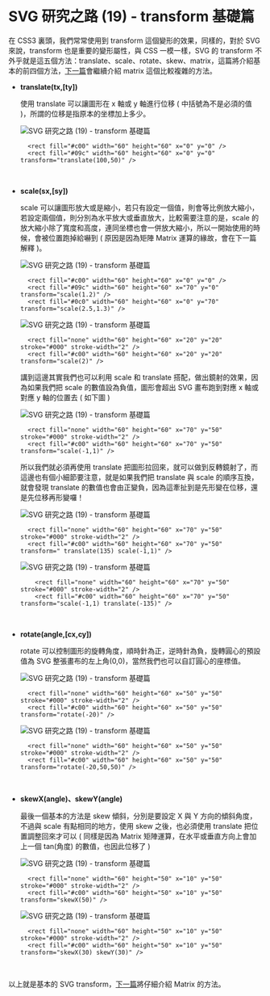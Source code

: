 # SVG 研究之路 (19) - transform 基礎篇  

在 CSS3 裏頭，我們常常使用到 transform 這個變形的效果，同樣的，對於 SVG 來說，transform 也是重要的變形屬性，與 CSS 一模一樣，SVG 的 transform 不外乎就是這五個方法：translate、scale、rotate、skew、matrix，這篇將介紹基本的前四個方法，[下一篇](http://www.oxxostudio.tw/articles/201409/svg-20-transform-matrix.html)會繼續介紹 matrix 這個比較複雜的方法。
	
- **translate(tx,[ty])**

	使用 translate 可以讓圖形在 x 軸或 y 軸進行位移 ( 中括號為不是必須的值 )，所謂的位移是指原本的坐標加上多少。

	![SVG 研究之路 (19) - transform 基礎篇](/img/articles/201409/20140920_1_02.png)

		<rect fill="#c00" width="60" height="60" x="0" y="0" />
		<rect fill="#09c" width="60" height="60" x="0" y="0" transform="translate(100,50)" />

<br/>

- **scale(sx,[sy])**

	scale 可以讓圖形放大或是縮小，若只有設定一個值，則會等比例放大縮小，若設定兩個值，則分別為水平放大或垂直放大，比較需要注意的是，scale 的放大縮小除了寬度和高度，連同坐標也會一併放大縮小，所以一開始使用的時候，會被位置跑掉給嚇到 ( 原因是因為矩陣 Matrix 運算的緣故，會在下一篇解釋 )。

	![SVG 研究之路 (19) - transform 基礎篇](/img/articles/201409/20140920_1_03.png)

		<rect fill="#c00" width="60" height="60" x="0" y="0" />
		<rect fill="#09c" width="60" height="60" x="70" y="0" transform="scale(1.2)" />
		<rect fill="#0c0" width="60" height="60" x="0" y="70" transform="scale(2.5,1.3)" />

	![SVG 研究之路 (19) - transform 基礎篇](/img/articles/201409/20140920_1_04.png)

		<rect fill="none" width="60" height="60" x="20" y="20" stroke="#000" stroke-width="2" />
		<rect fill="#c00" width="60" height="60" x="20" y="20" transform="scale(2)" />

	講到這邊其實我們也可以利用 scale 和 translate 搭配，做出鏡射的效果，因為如果我們把 scale 的數值設為負值，圖形會超出 SVG 畫布跑到對應 x 軸或對應 y 軸的位置去 ( 如下圖 )

	![SVG 研究之路 (19) - transform 基礎篇](/img/articles/201409/20140920_1_05.png)

		<rect fill="none" width="60" height="60" x="70" y="50" stroke="#000" stroke-width="2" />
		<rect fill="#c00" width="60" height="60" x="70" y="50" transform="scale(-1,1)" />

	所以我們就必須再使用 translate 把圖形拉回來，就可以做到反轉鏡射了，而這邊也有個小細節要注意，就是如果我們把 translate 與 scale 的順序互換，就會發現 translate 的數值也會由正變負，因為這牽扯到是先形變在位移，還是先位移再形變囉！

	![SVG 研究之路 (19) - transform 基礎篇](/img/articles/201409/20140920_1_06.png)

		<rect fill="none" width="60" height="60" x="70" y="50" stroke="#000" stroke-width="2" />
		<rect fill="#c00" width="60" height="60" x="70" y="50" transform=" translate(135) scale(-1,1)" />

	![SVG 研究之路 (19) - transform 基礎篇](/img/articles/201409/20140920_1_06.png)

		  <rect fill="none" width="60" height="60" x="70" y="50" stroke="#000" stroke-width="2" />
		  <rect fill="#c00" width="60" height="60" x="70" y="50" transform="scale(-1,1) translate(-135)" />

<br/>

- **rotate(angle,[cx,cy])**

	rotate 可以控制圖形的旋轉角度，順時針為正，逆時針為負，旋轉圓心的預設值為 SVG 整張畫布的左上角(0,0)，當然我們也可以自訂圓心的座標值。

	![SVG 研究之路 (19) - transform 基礎篇](/img/articles/201409/20140920_1_07.png)

		<rect fill="none" width="60" height="60" x="50" y="50" stroke="#000" stroke-width="2" />
		<rect fill="#c00" width="60" height="60" x="50" y="50" transform="rotate(-20)" />

	![SVG 研究之路 (19) - transform 基礎篇](/img/articles/201409/20140920_1_08.png)

		<rect fill="none" width="60" height="60" x="50" y="50" stroke="#000" stroke-width="2" />
		<rect fill="#c00" width="60" height="60" x="50" y="50" transform="rotate(-20,50,50)" />

<br/>

- **skewX(angle)、skewY(angle)**

	最後一個基本的方法是 skew 傾斜，分別是要設定 X 與 Y 方向的傾斜角度，不過與 scale 有點相同的地方，使用 skew 之後，也必須使用 translate 把位置調整回來才可以 ( 同樣是因為 Matrix 矩陣運算，在水平或垂直方向上會加上一個 tan(角度) 的數值，也因此位移了 )

	![SVG 研究之路 (19) - transform 基礎篇](/img/articles/201409/20140920_1_09.png)

		<rect fill="none" width="60" height="50" x="10" y="50" stroke="#000" stroke-width="2" />
		<rect fill="#c00" width="60" height="50" x="10" y="50" transform="skewX(50)" />

	![SVG 研究之路 (19) - transform 基礎篇](/img/articles/201409/20140920_1_10.png)

		<rect fill="none" width="60" height="50" x="10" y="50" stroke="#000" stroke-width="2" />
		<rect fill="#c00" width="60" height="50" x="10" y="50" transform="skewX(30) skewY(30)" />

<br/>

以上就是基本的 SVG transform，[下一篇](http://www.oxxostudio.tw/articles/201409/svg-20-transform-matrix.html)將仔細介紹 Matrix 的方法。

